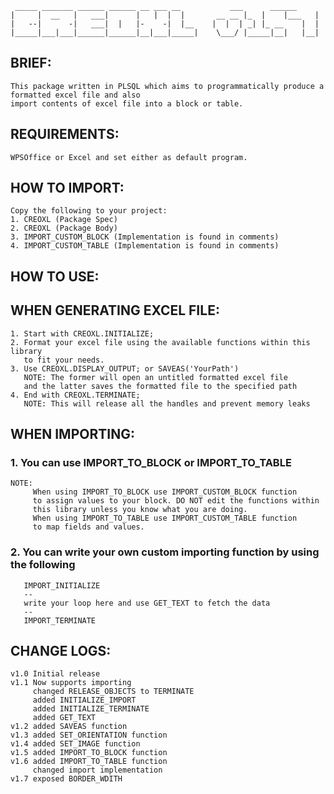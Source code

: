   	 _____ _______ ______ ______ __ ___ __		     ___      ______
   	|     |  __   |	  ___|	    |   |  |  |       __ __ |_  |    |___   |
   	|   --|	     -|   ___|	|   |-    -|  |__    |  |  | _| |_ __ 	 |  |
  	|_____|___|___|______|______|__|___|_____|    \___/ |_____|__|	 |__|



  ## BRIEF:
	This package written in PLSQL which aims to programmatically produce a formatted excel file and also
	import contents of excel file into a block or table.
  
  ## REQUIREMENTS:
	WPSOffice or Excel and set either as default program.

  ## HOW TO IMPORT:
 	Copy the following to your project:
	1. CREOXL (Package Spec)
	2. CREOXL (Package Body)
	3. IMPORT_CUSTOM_BLOCK (Implementation is found in comments)
	4. IMPORT_CUSTOM_TABLE (Implementation is found in comments)

  ## HOW TO USE:

  ## WHEN GENERATING EXCEL FILE:
  	1. Start with CREOXL.INITIALIZE;
  	2. Format your excel file using the available functions within this library
	   to fit your needs. 
  	3. Use CREOXL.DISPLAY_OUTPUT; or SAVEAS('YourPath')
	   NOTE: The former will open an untitled formatted excel file
	   and the latter saves the formatted file to the specified path 
  	4. End with CREOXL.TERMINATE; 
	   NOTE: This will release all the handles and prevent memory leaks

  ## WHEN IMPORTING:
  
  ### 1. You can use IMPORT_TO_BLOCK or IMPORT_TO_TABLE
  	NOTE: 
 	     When using IMPORT_TO_BLOCK use IMPORT_CUSTOM_BLOCK function
	     to assign values to your block. DO NOT edit the functions within
	     this library unless you know what you are doing.
	     When using IMPORT_TO_TABLE use IMPORT_CUSTOM_TABLE function
	     to map fields and values.
  ### 2. You can write your own custom importing function by using the following
	   IMPORT_INITIALIZE
	   --
	   write your loop here and use GET_TEXT to fetch the data
	   --
	   IMPORT_TERMINATE

  ## CHANGE LOGS:
  	v1.0 Initial release
  	v1.1 Now supports importing
	     changed RELEASE_OBJECTS to TERMINATE
	     added INITIALIZE_IMPORT
	     added INITIALIZE_TERMINATE
	     added GET_TEXT
	v1.2 added SAVEAS function
	v1.3 added SET_ORIENTATION function
	v1.4 added SET_IMAGE function
	v1.5 added IMPORT_TO_BLOCK function
	v1.6 added IMPORT_TO_TABLE function
	     changed import implementation
	v1.7 exposed BORDER_WDITH
